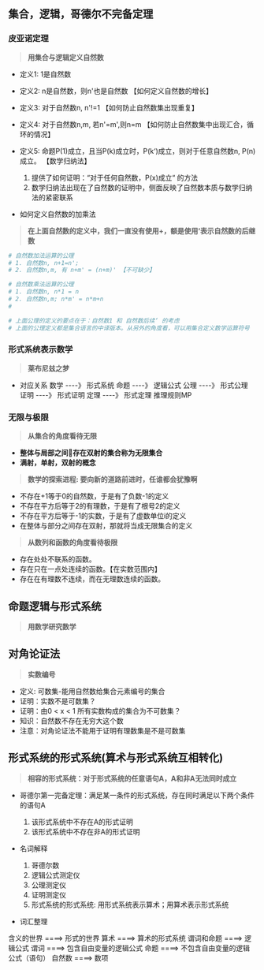 ## **集合，逻辑，哥德尔不完备定理**

### **皮亚诺定理**
> **用集合与逻辑定义自然数**  

- 定义1: 1是自然数
- 定义2: n是自然数，则n'也是自然数 【如何定义自然数的增长】
- 定义3: 对于自然数n, n'!=1      【如何防止自然数集出现重复】
- 定义4: 对于自然数n,m, 若n'=m',则n=m   【如何防止自然数集中出现汇合，循环的情况】
- 定义5: 命题P(1)成立，且当P(k)成立时，P(k‘)成立，则对于任意自然数n, P(n)成立。 【数学归纳法】
    1. 提供了如何证明：“对于任何自然数，P(x)成立“ 的方法
    2. 数学归纳法出现在了自然数的证明中，侧面反映了自然数本质与数学归纳法的紧密联系
    
- 如何定义自然数的加乘法
> **在上面自然数的定义中，我们一直没有使用+，额是使用‘表示自然数的后继数**

```sh
# 自然数加法运算的公理
# 1. 自然数n, n+1=n';
# 2. 自然数n,m, 有 n+m' = (n+m)' 【不可缺少】

# 自然数乘法运算的公理
# 1. 自然数n, n*1 = n
# 2. 自然数n,m; n*m' = n*m+n
# 

# 上面公理的定义的要点在于：自然数1 和 自然数后续‘ 的考虑
# 上面的公理定义都是集合语言的中译版本。从另外的角度看，可以用集合定义数学运算符号
```
### **形式系统表示数学**
>**莱布尼兹之梦**
- 对应关系
数学 ----》 形式系统
命题 ----》 逻辑公式
公理 ----》 形式公理
证明 ----》 形式证明
定理 ----》 形式定理
推理规则MP

### **无限与极限**
> **从集合的角度看待无限**  
- **整体与局部之间存在双射的集合称为无限集合**
- **满射，单射，双射的概念**

> **数学的探索进程: 要向新的道路前进时，任谁都会犹豫啊**  
-  不存在+1等于0的自然数，于是有了负数-1的定义
-  不存在平方后等于2的有理数，于是有了根号2的定义
-  不存在平方后等于-1的实数，于是有了虚数单位i的定义
-  在整体与部分之间存在双射，那就将当成无限集合的定义

> **从数列和函数的角度看待极限**
- 存在处处不联系的函数。
- 存在只在一点处连续的函数。【在实数范围内】
- 存在在有理数不连续，而在无理数连续的函数。

## **命题逻辑与形式系统**
> **用数学研究数学**


## **对角论证法**
> **实数编号**
- 定义: 可数集-能用自然数给集合元素编号的集合
- 证明：实数不是可数集？
- 证明：由0 < x < 1 所有实数构成的集合为不可数集？
- 知识：自然数不存在无穷大这个数
- 注意：对角论证法不能用于证明有理数集是不是可数集

## **形式系统的形式系统(算术与形式系统互相转化)**
> **相容的形式系统：对于形式系统的任意语句A，A和非A无法同时成立**

- 哥德尔第一完备定理：满足某一条件的形式系统，存在同时满足以下两个条件的语句A
	1. 该形式系统中不存在A的形式证明
	2. 该形式系统中不存在非A的形式证明

- 名词解释
	1. 哥德尔数
	2. 逻辑公式测定仪
	3. 公理测定仪
	4. 证明测定仪
	5. 形式系统的形式系统: 用形式系统表示算术；用算术表示形式系统

- 词汇整理  

含义的世界  ====> 形式的世界
算术		====> 算术的形式系统
谓词和命题  ====> 逻辑公式
谓词		====> 包含自由变量的逻辑公式
命题        ====> 不包含自由变量的逻辑公式（语句）
自然数      ====> 数项
	







